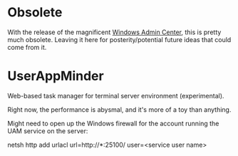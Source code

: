 # Obsolete
With the release of the magnificent [Windows Admin Center](https://docs.microsoft.com/en-us/windows-server/manage/windows-admin-center/understand/windows-admin-center), this is pretty much obsolete. Leaving it here for posterity/potential future ideas that could come from it.

# UserAppMinder
Web-based task manager for terminal server environment (experimental).

Right now, the performance is abysmal, and it's more of a toy than anything.

Might need to open up the Windows firewall for the account running the UAM service on the server:

netsh http add urlacl url=http://*:25100/ user=<domain>\<service user name>
